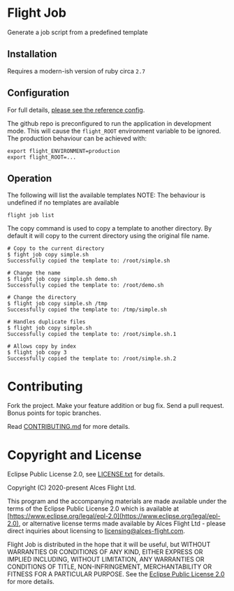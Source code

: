 # Flight Job

Generate a job script from a predefined template

## Installation

Requires a modern-ish version of ruby circa `2.7`

## Configuration

For full details, [please see the reference config](etc/job.yaml).

The github repo is preconfigured to run the application in development mode. This will cause the `flight_ROOT` environment variable to be ignored. The production behaviour can be achieved with:

```
export flight_ENVIRONMENT=production
export flight_ROOT=...
```

## Operation

The following will list the available templates
NOTE: The behaviour is undefined if no templates are available

```
flight job list
```

The copy command is used to copy a template to another directory. By default it will copy to the current directory using the original file name.

```
# Copy to the current directory
$ fight job copy simple.sh
Successfully copied the template to: /root/simple.sh

# Change the name
$ flight job copy simple.sh demo.sh
Successfully copied the template to: /root/demo.sh

# Change the directory
$ flight job copy simple.sh /tmp
Successfully copied the template to: /tmp/simple.sh

# Handles duplicate files
$ flight job copy simple.sh
Successfully copied the template to: /root/simple.sh.1

# Allows copy by index
$ flight job copy 3
Successfully copied the template to: /root/simple.sh.2
```

# Contributing

Fork the project. Make your feature addition or bug fix. Send a pull
request. Bonus points for topic branches.

Read [CONTRIBUTING.md](CONTRIBUTING.md) for more details.

# Copyright and License

Eclipse Public License 2.0, see [LICENSE.txt](LICENSE.txt) for details.

Copyright (C) 2020-present Alces Flight Ltd.

This program and the accompanying materials are made available under
the terms of the Eclipse Public License 2.0 which is available at
[https://www.eclipse.org/legal/epl-2.0](https://www.eclipse.org/legal/epl-2.0),
or alternative license terms made available by Alces Flight Ltd -
please direct inquiries about licensing to
[licensing@alces-flight.com](mailto:licensing@alces-flight.com).

Flight Job is distributed in the hope that it will be
useful, but WITHOUT WARRANTIES OR CONDITIONS OF ANY KIND, EITHER
EXPRESS OR IMPLIED INCLUDING, WITHOUT LIMITATION, ANY WARRANTIES OR
CONDITIONS OF TITLE, NON-INFRINGEMENT, MERCHANTABILITY OR FITNESS FOR
A PARTICULAR PURPOSE. See the [Eclipse Public License 2.0](https://opensource.org/licenses/EPL-2.0) for more
details.
